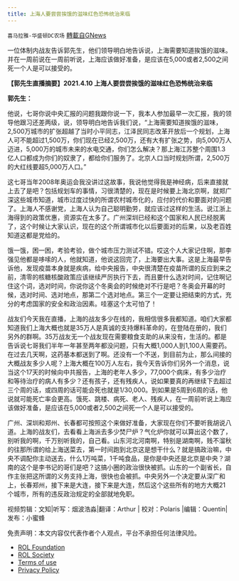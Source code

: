 ```yaml
---
title: 上海人要尝尝挨饿的滋味红色恐怖统治来临
---
```

`喜马拉雅-华盛顿DC农场` [轉載自GNews](https://gnews.org/zh-hans/2361714/)

一位体制内战友告诉郭先生，他们领导明白地告诉说，上海需要知道挨饿的滋味。并在一周前说在一周前听说，上海应该做好准备，是应该在5,000或者2,500之间死一个人是可以接受的。

**【郭先生直播摘要】2021.4.10 上海人要尝尝挨饿的滋味红色恐怖统治来临**

**郭先生：**

他说，七哥你说中央汇报的问题我跟你说一下，我本人参加最早一次汇报，我的领导他跟习还差两级，说，领导明白地告诉我们说，“上海需要知道挨饿的滋味，2,500万城市的扩张超越了当时小平同志，江泽民同志改革开放后一个规划，上海人可不能超过1,500万，你们现在已经2,500万，还有大有扩张之势，向5,000万人迈进，5,000万的城市未来的水电交通，你们怎么解决？那上海江苏整个周围1.3亿人口都成为你们的奴隶了，都给你们服务了。北京人口当时规划所谓，2,500万的大红线要超5,000万人口。”

这七哥当年2008年奥运会我没讲过这故事，我说他觉得我是神经病，后来直接就上去了是吧？包括规划车的事情，习很清楚的，现在是时候要上海北京啊，就郑广深这些城市知道，城市过度过快的所谓农村城市化的，应付的代价和要面对的问题了。上海人不感谢党，上海人认为自己聪明勤劳，就应该过这样的生活。说江浙上海得到的政策优惠，资源实在太多了。广州深圳已经和这个国家和人民已经脱离了，这个时候让大家认识，现在的这个所谓城市化以后要面对的后果，以及老百姓知道这都是党给的。

饿一饿，困一困，考验考验，做个城市压力测试不错。哎这个人大家记住啊，那李强见他都是哆嗦的人，他就知道，他说这回完了，上海要出大事。这是上海最早告诉他，发现疫苗本身就是疾病，给中央报告，中央很清楚在疫苗所谓的反应到来之前，清零的核糖核酸政策应该继续严厉执行下去，而且要什么选对时间，记住啊记住这个词，选对时间，你说你这个冬奥会的时候绝对不行是吧？冬奥会开幕的时候，选对时间、选对地点，那第二个选对地点。第三个一定要让把结束的方式，充分的考虑国家的安全和政治因素。哇塞这个太可怕了！

战友们今天我在直播，上海的战友多少在线的，我相信很多我都知道。咱们大家都知道我们上海大概也就是35万人是真诚的支持爆料革命的，在登陆在册的，我们另外的群啊。35万战友无一个战友现在需要粮食支助的从来没有，生活的。都是告诉说七哥我们半年一年甚至两年都没问题，只有大概1,000人到1,100人需要药。在过去几天啊，这药基本都送到了啊。还没有一个不送，到目前为止，那么间接的大概战友多少人呢？上海大概在100万人左右，我今天告诉你们另外一个消息，说当这个17天的时候向中共报告，上海的老年人多少，77,000个病床，有多少治疗和等待治疗的病人有多少？还有孩子，还有残疾人，说如果要真的再继续下去超过三个周的话，或四周的话可能会死也就是1/30,000。到如果是5周到6周的话，他说就可能死亡率会更高。饿死、跳楼、病死、老人、残疾人，在一周前听说上海应该做好准备，是应该在5,000或者2,500之间死一个人是可以接受的。

广州、深圳和郑州、长春都可按照这个来做好准备，大家现在你们不要听我胡说八道。上海的战友们，去看看上海派去多少焚尸炉？气化炉你就可以算出这个数了，别听我的啊，千万别听我的，自己看。山东河北河南啊，特别是湖南啊，贱不溜秋的往那所谓的给上海送菜去，第一时间跑到北京这是想干什么？就是搞政治嘛，中央不调配你主动送去，什么1万吨菜，1千吨食品，是你是中央还是北京是中央？湖南的这个是李书记的哥们是吧？这搞小圈的政治很快被抓。山东的一个副省长，自作主张把这所谓的义务支持上海，很快也会被抓。中央另外一个决定要从深广和上，长春郑州，接下来是大连，接下来是大连，然后这个这些所有的地方大概21个城市，所有的违反政治规定的全部就地免职。

视频剪辑：文知|听写：烟波浩淼|翻译：Arthur | 校对：Polaris |编辑：Quentin| 发布：小蜜蜂

 

免责声明：本文内容仅代表作者个人观点，平台不承担任何法律风险。

- [ROL Foundation](https://rolfoundation.org/)
- [ROL Society](https://rolsociety.org/)
- [Terms of use](https://gnews.org/terms-of-use-3/)
- [Privacy Policy](https://gnews.org/privacy-policy/)
